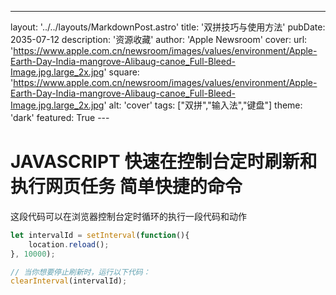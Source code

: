 ---
layout: '../../layouts/MarkdownPost.astro'
title: '双拼技巧与使用方法'
pubDate: 2035-07-12
description: '资源收藏'
author: 'Apple Newsroom'
cover:
    url: 'https://www.apple.com.cn/newsroom/images/values/environment/Apple-Earth-Day-India-mangrove-Alibaug-canoe_Full-Bleed-Image.jpg.large_2x.jpg'
    square: 'https://www.apple.com.cn/newsroom/images/values/environment/Apple-Earth-Day-India-mangrove-Alibaug-canoe_Full-Bleed-Image.jpg.large_2x.jpg'
    alt: 'cover'
tags: ["双拼","输入法","键盘"]
theme: 'dark'
featured: True
---　

# JAVASCRIPT 快速在控制台定时刷新和执行网页任务 简单快捷的命令
这段代码可以在浏览器控制台定时循环的执行一段代码和动作
```javascript
let intervalId = setInterval(function(){ 
    location.reload(); 
}, 10000);

// 当你想要停止刷新时，运行以下代码：
clearInterval(intervalId);
```
